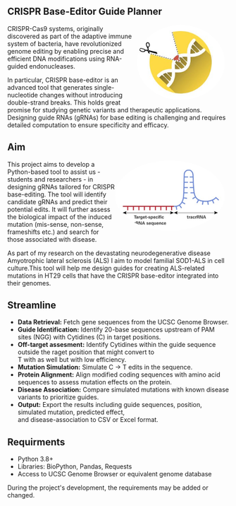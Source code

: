 ## CRISPR Base-Editor Guide Planner
<img src="CRISPR BE.jpg" align="right" width="200" style="border-radius: 50%; margin-right: 10px;"> CRISPR-Cas9 systems, originally discovered as part of the adaptive immune system of bacteria, have revolutionized genome editing by enabling precise and efficient DNA modifications using RNA-guided endonucleases. 

In particular, CRISPR base-editor is an advanced tool that generates single-nucleotide changes without introducing double-strand breaks. This holds great promise for studying genetic variants and therapeutic applications. Designing guide RNAs (gRNAs) for base editing is challenging and requires detailed computation to ensure specificity and efficacy. 

## Aim
<img src="sgRNA.jpg" align="right"  width="250" style="border-radius: 50%; margin-right: 10px;">
<p>This project aims to develop a Python-based tool to assist us - students and researchers - in designing gRNAs tailored for CRISPR base-editing. The tool will identify candidate gRNAs and predict their potential edits. It will further assess the biological impact of the induced mutation (mis-sense, non-sense, frameshifts etc.) and search for those associated with disease.</p>

<p>As part of my research on the devastating neurodegenerative disease Amyotrophic lateral sclerosis (ALS) I aim to model familial SOD1-ALS in cell culture.This tool will help me design guides for creating ALS-related mutations in HT29 cells that have the CRISPR base-editor integrated into their genomes.</p>

## Streamline

- **Data Retrieval:** Fetch gene sequences from the UCSC Genome Browser.
- **Guide Identification:** Identify 20-base sequences upstream of PAM sites (NGG) with Cytidines (C) in target positions.
- **Off-target assesment:** Identify Cytidines within the guide sequence outside the raget position that might convert to <br> T with as well but with low efficiency. 
- **Mutation Simulation:** Simulate C → T edits in the sequence.
- **Protein Alignment:** Align modified coding sequences with amino acid sequences to assess mutation effects on the protein.
- **Disease Association:** Compare simulated mutations with known disease variants to prioritize guides.
- **Output:** Export the results including guide sequences, position, simulated mutation, predicted effect,<br> and disease-association to CSV or Excel format.

## Requirments
- Python 3.8+
- Libraries: BioPython, Pandas, Requests
- Access to UCSC Genome Browser or equivalent genome database

During the project's development, the requirements may be added or changed.  
